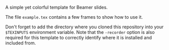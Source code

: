 A simple yet colorful template for Beamer slides.

The file `example.tex` contains a few frames to show how to use it.

Don't forget to add the directory where you cloned this repository into your `$TEXINPUTS` environment variable.
Note that the `-recorder` option is also required for this template to correctly identify where it is installed and included from.
